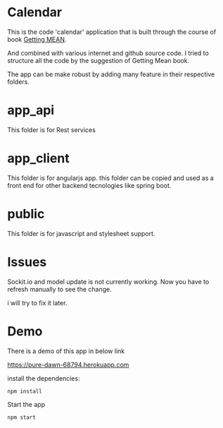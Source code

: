 # Calendar

This is the code 'calendar' application that is built through the course of book [Getting MEAN](https://www.manning.com/books/getting-mean-with-mongo-express-angular-and-node).

And combined with various internet and github source code. I tried to structure all the code by the suggestion of Getting Mean book.

The app can be make robust by adding many feature in their respective folders.

# app_api

This folder is for Rest services

# app_client

This folder is for angularjs app. this folder can be copied and used as a front end for other backend tecnologies like
spring boot.

# public

This folder is for javascript and stylesheet support.


# Issues

Sockit.io and model update is not currently working. 
Now you have to refresh manually to see the change.

i will try to fix it later.

# Demo

There is a demo of this app in below link

https://pure-dawn-68794.herokuapp.com



install the dependencies:

`npm install`

Start the app

`npm start`